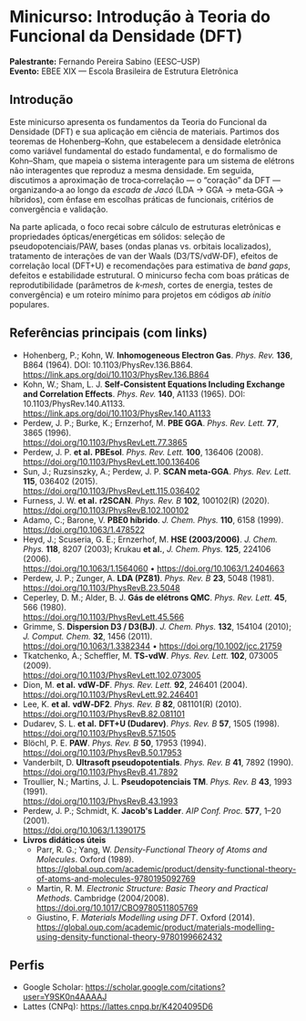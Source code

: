 # Minicurso: Introdução à Teoria do Funcional da Densidade (DFT)

**Palestrante:** Fernando Pereira Sabino (EESC–USP)  
**Evento:** EBEE XIX — Escola Brasileira de Estrutura Eletrônica

## Introdução
Este minicurso apresenta os fundamentos da Teoria do Funcional da Densidade (DFT) e sua aplicação em ciência de materiais. Partimos dos teoremas de Hohenberg–Kohn, que estabelecem a densidade eletrônica como variável fundamental do estado fundamental, e do formalismo de Kohn–Sham, que mapeia o sistema interagente para um sistema de elétrons não interagentes que reproduz a mesma densidade. Em seguida, discutimos a aproximação de troca‑correlação — o “coração” da DFT — organizando‑a ao longo da *escada de Jacó* (LDA → GGA → meta‑GGA → híbridos), com ênfase em escolhas práticas de funcionais, critérios de convergência e validação.

Na parte aplicada, o foco recai sobre cálculo de estruturas eletrônicas e propriedades ópticas/energéticas em sólidos: seleção de pseudopotenciais/PAW, bases (ondas planas vs. orbitais localizados), tratamento de interações de van der Waals (D3/TS/vdW‑DF), efeitos de correlação local (DFT+U) e recomendações para estimativa de *band gaps*, defeitos e estabilidade estrutural. O minicurso fecha com boas práticas de reprodutibilidade (parâmetros de *k‑mesh*, cortes de energia, testes de convergência) e um roteiro mínimo para projetos em códigos *ab initio* populares.

## Referências principais (com links)
- Hohenberg, P.; Kohn, W. **Inhomogeneous Electron Gas**. *Phys. Rev.* **136**, B864 (1964). DOI: 10.1103/PhysRev.136.B864.  
  <https://link.aps.org/doi/10.1103/PhysRev.136.B864>
- Kohn, W.; Sham, L. J. **Self‑Consistent Equations Including Exchange and Correlation Effects**. *Phys. Rev.* **140**, A1133 (1965). DOI: 10.1103/PhysRev.140.A1133.  
  <https://link.aps.org/doi/10.1103/PhysRev.140.A1133>
- Perdew, J. P.; Burke, K.; Ernzerhof, M. **PBE GGA**. *Phys. Rev. Lett.* **77**, 3865 (1996).  
  <https://doi.org/10.1103/PhysRevLett.77.3865>
- Perdew, J. P. **et al.** **PBEsol**. *Phys. Rev. Lett.* **100**, 136406 (2008).  
  <https://doi.org/10.1103/PhysRevLett.100.136406>
- Sun, J.; Ruzsinszky, A.; Perdew, J. P. **SCAN meta‑GGA**. *Phys. Rev. Lett.* **115**, 036402 (2015).  
  <https://doi.org/10.1103/PhysRevLett.115.036402>
- Furness, J. W. **et al.** **r2SCAN**. *Phys. Rev. B* **102**, 100102(R) (2020).  
  <https://doi.org/10.1103/PhysRevB.102.100102>
- Adamo, C.; Barone, V. **PBE0 híbrido**. *J. Chem. Phys.* **110**, 6158 (1999).  
  <https://doi.org/10.1063/1.478522>
- Heyd, J.; Scuseria, G. E.; Ernzerhof, M. **HSE (2003/2006)**. *J. Chem. Phys.* **118**, 8207 (2003); Krukau **et al.**, *J. Chem. Phys.* **125**, 224106 (2006).  
  <https://doi.org/10.1063/1.1564060> • <https://doi.org/10.1063/1.2404663>
- Perdew, J. P.; Zunger, A. **LDA (PZ81)**. *Phys. Rev. B* **23**, 5048 (1981).  
  <https://doi.org/10.1103/PhysRevB.23.5048>
- Ceperley, D. M.; Alder, B. J. **Gás de elétrons QMC**. *Phys. Rev. Lett.* **45**, 566 (1980).  
  <https://doi.org/10.1103/PhysRevLett.45.566>
- Grimme, S. **Dispersion D3 / D3(BJ)**. *J. Chem. Phys.* **132**, 154104 (2010); *J. Comput. Chem.* **32**, 1456 (2011).  
  <https://doi.org/10.1063/1.3382344> • <https://doi.org/10.1002/jcc.21759>
- Tkatchenko, A.; Scheffler, M. **TS-vdW**. *Phys. Rev. Lett.* **102**, 073005 (2009).  
  <https://doi.org/10.1103/PhysRevLett.102.073005>
- Dion, M. **et al.** **vdW‑DF**. *Phys. Rev. Lett.* **92**, 246401 (2004).  
  <https://doi.org/10.1103/PhysRevLett.92.246401>
- Lee, K. **et al.** **vdW‑DF2**. *Phys. Rev. B* **82**, 081101(R) (2010).  
  <https://doi.org/10.1103/PhysRevB.82.081101>
- Dudarev, S. L. **et al.** **DFT+U (Dudarev)**. *Phys. Rev. B* **57**, 1505 (1998).  
  <https://doi.org/10.1103/PhysRevB.57.1505>
- Blöchl, P. E. **PAW**. *Phys. Rev. B* **50**, 17953 (1994).  
  <https://doi.org/10.1103/PhysRevB.50.17953>
- Vanderbilt, D. **Ultrasoft pseudopotentials**. *Phys. Rev. B* **41**, 7892 (1990).  
  <https://doi.org/10.1103/PhysRevB.41.7892>
- Troullier, N.; Martins, J. L. **Pseudopotenciais TM**. *Phys. Rev. B* **43**, 1993 (1991).  
  <https://doi.org/10.1103/PhysRevB.43.1993>
- Perdew, J. P.; Schmidt, K. **Jacob's Ladder**. *AIP Conf. Proc.* **577**, 1–20 (2001).  
  <https://doi.org/10.1063/1.1390175>
- **Livros didáticos úteis**
  - Parr, R. G.; Yang, W. *Density-Functional Theory of Atoms and Molecules*. Oxford (1989).  
    <https://global.oup.com/academic/product/density-functional-theory-of-atoms-and-molecules-9780195092769>
  - Martin, R. M. *Electronic Structure: Basic Theory and Practical Methods*. Cambridge (2004/2008).  
    <https://doi.org/10.1017/CBO9780511805769>
  - Giustino, F. *Materials Modelling using DFT*. Oxford (2014).  
    <https://global.oup.com/academic/product/materials-modelling-using-density-functional-theory-9780199662432>

## Perfis
- Google Scholar: <https://scholar.google.com/citations?user=Y9SK0n4AAAAJ>
- Lattes (CNPq): <https://lattes.cnpq.br/K4204095D6>
